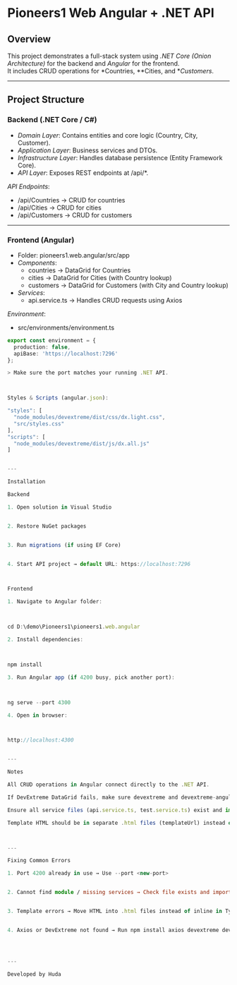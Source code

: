 # Pioneers1 Web Angular + .NET API

## Overview
This project demonstrates a full-stack system using *.NET Core (Onion Architecture)* for the backend and *Angular* for the frontend.  
It includes CRUD operations for *Countries, **Cities, and **Customers*.

---

## Project Structure

### Backend (.NET Core / C#)
- *Domain Layer*: Contains entities and core logic (Country, City, Customer).
- *Application Layer*: Business services and DTOs.
- *Infrastructure Layer*: Handles database persistence (Entity Framework Core).
- *API Layer*: Exposes REST endpoints at /api/*.

*API Endpoints*:
- /api/Countries → CRUD for countries
- /api/Cities → CRUD for cities
- /api/Customers → CRUD for customers

---

### Frontend (Angular)
- Folder: pioneers1.web.angular/src/app
- *Components*:
  - countries → DataGrid for Countries
  - cities → DataGrid for Cities (with Country lookup)
  - customers → DataGrid for Customers (with City and Country lookup)
- *Services*:
  - api.service.ts → Handles CRUD requests using Axios

*Environment*:
- src/environments/environment.ts
```ts
export const environment = {
  production: false,
  apiBase: 'https://localhost:7296'
};

> Make sure the port matches your running .NET API.



Styles & Scripts (angular.json):

"styles": [
  "node_modules/devextreme/dist/css/dx.light.css",
  "src/styles.css"
],
"scripts": [
  "node_modules/devextreme/dist/js/dx.all.js"
]


---

Installation

Backend

1. Open solution in Visual Studio


2. Restore NuGet packages


3. Run migrations (if using EF Core)


4. Start API project → default URL: https://localhost:7296



Frontend

1. Navigate to Angular folder:



cd D:\demo\Pioneers1\pioneers1.web.angular

2. Install dependencies:



npm install

3. Run Angular app (if 4200 busy, pick another port):



ng serve --port 4300

4. Open in browser:



http://localhost:4300


---

Notes

All CRUD operations in Angular connect directly to the .NET API.

If DevExtreme DataGrid fails, make sure devextreme and devextreme-angular are installed.

Ensure all service files (api.service.ts, test.service.ts) exist and import paths are correct.

Template HTML should be in separate .html files (templateUrl) instead of inline strings to avoid Angular compiler errors.



---

Fixing Common Errors

1. Port 4200 already in use → Use --port <new-port>


2. Cannot find module / missing services → Check file exists and import path is correct


3. Template errors → Move HTML into .html files instead of inline in TypeScript


4. Axios or DevExtreme not found → Run npm install axios devextreme devextreme-angular




---

Developed by Huda
